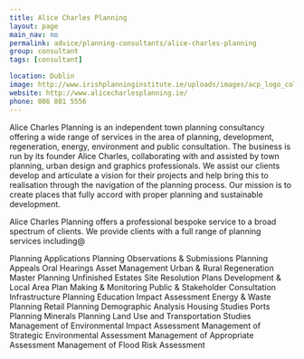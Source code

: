 ```yaml
---
title: Alice Charles Planning
layout: page
main_nav: no
permalink: advice/planning-consultants/alice-charles-planning
group: consultant
tags: [consultant]

location: Dublin
image: http://www.irishplanninginstitute.ie/uploads/images/acp_logo_col%20(2).jpg
website: http://www.alicecharlesplanning.ie/
phone: 086 881 5556
---
```


Alice Charles Planning is an independent town planning consultancy offering a wide range of services in the area of planning, development, regeneration, energy, environment and public consultation. The business is run by its founder Alice Charles, collaborating with and assisted by town planning, urban design and graphics professionals. We assist our clients develop and articulate a vision for their projects and help bring this to realisation through the navigation of the planning process. Our mission is to create places that fully accord with proper planning and sustainable development.

Alice Charles Planning offers a professional bespoke service to a broad spectrum of clients. We provide clients with a full range of planning services including@

Planning Applications 
Planning Observations & Submissions 
Planning Appeals 
Oral Hearings 
Asset Management 
Urban & Rural Regeneration 
Master Planning 
Unfinished Estates Site Resolution Plans 
Development & Local Area Plan Making & Monitoring 
Public & Stakeholder Consultation 
Infrastructure Planning 
Education Impact Assessment 
Energy & Waste Planning 
Retail Planning 
Demographic Analysis 
Housing Studies 
Ports Planning 
Minerals Planning 
Land Use and Transportation Studies 
Management of Environmental Impact Assessment 
Management of Strategic Environmental Assessment 
Management of Appropriate Assessment 
Management of Flood Risk Assessment